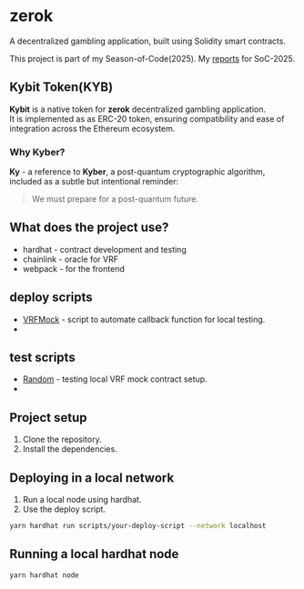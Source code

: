 # zerok

A decentralized gambling application,
built using Solidity smart contracts.  

This project is part of my Season-of-Code(2025).
My [reports](https://github.com/passionately-curious/SoC-2025) for SoC-2025.

## Kybit Token(KYB)

**Kybit** is a native token for **zerok** decentralized gambling application.  
It is implemented as as ERC-20 token,
ensuring compatibility and ease of integration
across the Ethereum ecosystem.  

### Why Kyber?

**Ky** - a reference to **Kyber**, a post-quantum cryptographic algorithm,
included as a subtle but intentional reminder:
> We must prepare for a post-quantum future.

## What does the project use?

- hardhat - contract development and testing  
- chainlink - oracle for VRF  
- webpack - for the frontend  

## deploy scripts

- [VRFMock](./scripts/VRFMock.ts) - script to automate callback function for local testing.
-

## test scripts

- [Random](./test/Random.ts) - testing local VRF mock contract setup.
-

## Project setup

1. Clone the repository.  
2. Install the dependencies.  

## Deploying in a local network

1. Run a local node using hardhat.
2. Use the deploy script.

```bash
yarn hardhat run scripts/your-deploy-script --network localhost
```

## Running a local hardhat node

```bash
yarn hardhat node
```
